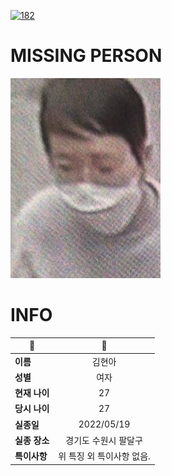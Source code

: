 [![182](https://img.shields.io/badge/%EC%8B%A4%EC%A2%85%EC%8B%A0%EA%B3%A0%EB%8A%94%20%EA%B5%AD%EB%B2%88%EC%97%86%EC%9D%B4-182-blue)](http://safe182.go.kr/index.do)

# MISSING PERSON

<img src="./missing_person.jpg">

# INFO

|🔑|💎|
|--|:--:|
|**이름**|김현아|
|**성별**|여자|
|**현재 나이**|27|
|**당시 나이**|27|
|**실종일**|2022/05/19|
|**실종 장소**|경기도 수원시 팔달구 |
|**특이사항**|위 특징 외 특이사항 없음.|
